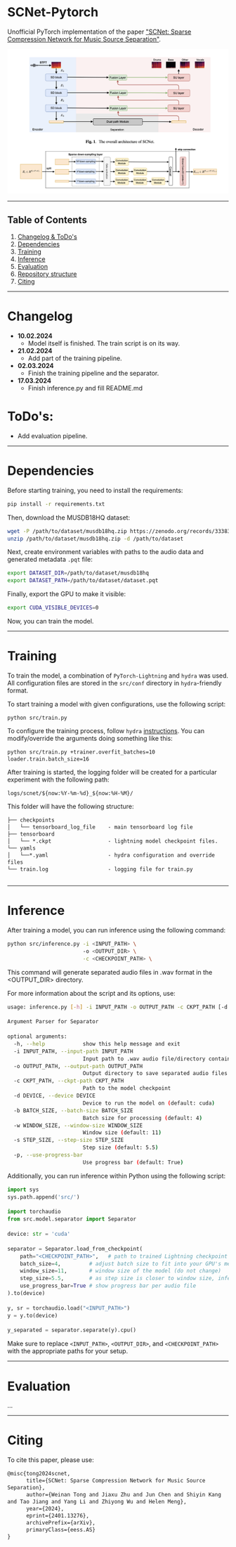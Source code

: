 # SCNet-Pytorch

Unofficial PyTorch implementation of the paper 
["SCNet: Sparse Compression Network for Music Source Separation"](https://arxiv.org/abs/2401.13276.pdf).

![architecture](images/architecture.png)

---
## Table of Contents

1. [Changelog & ToDo's](#changelog)
2. [Dependencies](#dependencies)
3. [Training](#train)
4. [Inference](#inference)
5. [Evaluation](#eval)
6. [Repository structure](#structure)
7. [Citing](#cite)

---
<a name="changelog"/>

# Changelog

- **10.02.2024**
  - Model itself is finished. The train script is on its way.
- **21.02.2024**
  - Add part of the training pipeline.
- **02.03.2024**
  - Finish the training pipeline and the separator.
- **17.03.2024**
  - Finish inference.py and fill README.md

# ToDo's:
- Add evaluation pipeline.

---
<a name="dependencies"/>

# Dependencies

Before starting training, you need to install the requirements:

```bash
pip install -r requirements.txt
```

Then, download the MUSDB18HQ dataset:

```bash
wget -P /path/to/dataset/musdb18hq.zip https://zenodo.org/records/3338373/files/musdb18hq.zip 
unzip /path/to/dataset/musdb18hq.zip -d /path/to/dataset
```

Next, create environment variables with paths to the audio data and generated metadata `.pqt` file:

```bash
export DATASET_DIR=/path/to/dataset/musdb18hq
export DATASET_PATH=/path/to/dataset/dataset.pqt
```

Finally, export the GPU to make it visible:
```bash
export CUDA_VISIBLE_DEVICES=0
```

Now, you can train the model.

---
<a name="train"/>

# Training

To train the model, a combination of `PyTorch-Lightning` and `hydra` was used.
All configuration files are stored in the `src/conf` directory in `hydra`-friendly format.

To start training a model with given configurations, use the following script:
```
python src/train.py
```
To configure the training process, follow `hydra` [instructions](https://hydra.cc/docs/advanced/override_grammar/basic/).
You can modify/override the arguments doing something like this:
```
python src/train.py +trainer.overfit_batches=10 loader.train.batch_size=16
```

After training is started, the logging folder will be created for a particular experiment with the following path:
```
logs/scnet/${now:%Y-%m-%d}_${now:%H-%M}/
```
This folder will have the following structure:
```
├── checkpoints
│   └── tensorboard_log_file    - main tensorboard log file 
├── tensorboard
│   └── *.ckpt                  - lightning model checkpoint files.
└── yamls
│   └──*.yaml                   - hydra configuration and override files 
└── train.log                   - logging file for train.py
   
```

---
<a name="inference"/>

# Inference

After training a model, you can run inference using the following command:

```bash
python src/inference.py -i <INPUT_PATH> \ 
                        -o <OUTPUT_DIR> \
                        -c <CHECKPOINT_PATH> \ 
```

This command will generate separated audio files in .wav format in the <OUTPUT_DIR> directory.

For more information about the script and its options, use:
```bash
usage: inference.py [-h] -i INPUT_PATH -o OUTPUT_PATH -c CKPT_PATH [-d DEVICE] [-b BATCH_SIZE] [-w WINDOW_SIZE] [-s STEP_SIZE] [-p]

Argument Parser for Separator

optional arguments:
  -h, --help            show this help message and exit
  -i INPUT_PATH, --input-path INPUT_PATH
                        Input path to .wav audio file/directory containing audio files
  -o OUTPUT_PATH, --output-path OUTPUT_PATH
                        Output directory to save separated audio files in .wav format
  -c CKPT_PATH, --ckpt-path CKPT_PATH
                        Path to the model checkpoint
  -d DEVICE, --device DEVICE
                        Device to run the model on (default: cuda)
  -b BATCH_SIZE, --batch-size BATCH_SIZE
                        Batch size for processing (default: 4)
  -w WINDOW_SIZE, --window-size WINDOW_SIZE
                        Window size (default: 11)
  -s STEP_SIZE, --step-size STEP_SIZE
                        Step size (default: 5.5)
  -p, --use-progress-bar
                        Use progress bar (default: True)
```

Additionally, you can run inference within Python using the following script:
```python
import sys
sys.path.append('src/')

import torchaudio
from src.model.separator import Separator

device: str = 'cuda'

separator = Separator.load_from_checkpoint(
    path="<CHECKPOINT_PATH>",   # path to trained Lightning checkpoint
    batch_size=4,         # adjust batch size to fit into your GPU's memory
    window_size=11,       # window size of the model (do not change)
    step_size=5.5,        # as step size is closer to window size, inference will be faster, but results less good
    use_progress_bar=True # show progress bar per audio file
).to(device)

y, sr = torchaudio.load("<INPUT_PATH>")
y = y.to(device)

y_separated = separator.separate(y).cpu()
```

Make sure to replace `<INPUT_PATH>`, `<OUTPUT_DIR>`, and `<CHECKPOINT_PATH>` with the appropriate paths for your setup.

---
<a name="eval"/>

# Evaluation

...

---
<a name="cite"/>

# Citing

To cite this paper, please use:
```
@misc{tong2024scnet,
      title={SCNet: Sparse Compression Network for Music Source Separation}, 
      author={Weinan Tong and Jiaxu Zhu and Jun Chen and Shiyin Kang and Tao Jiang and Yang Li and Zhiyong Wu and Helen Meng},
      year={2024},
      eprint={2401.13276},
      archivePrefix={arXiv},
      primaryClass={eess.AS}
}
```




